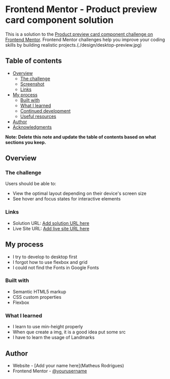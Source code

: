 # Frontend Mentor - Product preview card component solution

This is a solution to the [Product preview card component challenge on Frontend Mentor](https://www.frontendmentor.io/challenges/product-preview-card-component-GO7UmttRfa). Frontend Mentor challenges help you improve your coding skills by building realistic projects.(./design/desktop-preview.jpg)

## Table of contents

- [Overview](#overview)
  - [The challenge](#the-challenge)
  - [Screenshot](#screenshot)
  - [Links](#links)
- [My process](#my-process)
  - [Built with](#built-with)
  - [What I learned](#what-i-learned)
  - [Continued development](#continued-development)
  - [Useful resources](#useful-resources)
- [Author](#author)
- [Acknowledgments](#acknowledgments)

**Note: Delete this note and update the table of contents based on what sections you keep.**

## Overview

### The challenge

Users should be able to:

- View the optimal layout depending on their device's screen size
- See hover and focus states for interactive elements

### Links

- Solution URL: [Add solution URL here](https://github.com/veecstart/Project-Base-Front-End/blob/main/Project%2001%20-%20Perfume%20Price/README.md)
- Live Site URL: [Add live site URL here](https://gleaming-medovik-afaeac.netlify.app)

## My process
- I try to develop to desktop first
- I forgot how to use flexbox and grid
- I could not find the Fonts in Google Fonts

### Built with

- Semantic HTML5 markup
- CSS custom properties
- Flexbox

### What I learned
- I learn to use min-height properly
- When que create a img, it is a good idea put some src
- I have to learn the usage of Landmarks

## Author

- Website - [Add your name here](Matheus Rodrigues)
- Frontend Mentor - [@yourusername](=https://www.frontendmentor.io/profile/veecstart)
